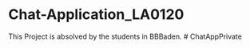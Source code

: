 # Chat-Application_LA0120
This Project is absolved by the students in BBBaden.
#   C h a t A p p P r i v a t e  
 